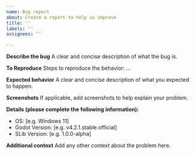 ```yaml
---
name: Bug report
about: Create a report to help us improve
title: ''
labels: ''
assignees: ''

---
```


**Describe the bug**
A clear and concise description of what the bug is.

**To Reproduce**
Steps to reproduce the behavior:
...

**Expected behavior**
A clear and concise description of what you expected to happen.

**Screenshots**
If applicable, add screenshots to help explain your problem.

**Details (please complete the following information):**
 - OS: [e.g. Windows 11]
 - Godot Version: [e.g. v4.2.1.stable.official]
 - SLib Version: [e.g. 1.0.0-alpha]

**Additional context**
Add any other context about the problem here.
